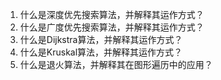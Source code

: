 

1. 什么是深度优先搜索算法，并解释其运作方式？
2. 什么是广度优先搜索算法，并解释其运作方式？
3. 什么是Dijkstra算法，并解释其运作方式？
4. 什么是Kruskal算法，并解释其运作方式？
5. 什么是退火算法，并解释其在图形遍历中的应用？